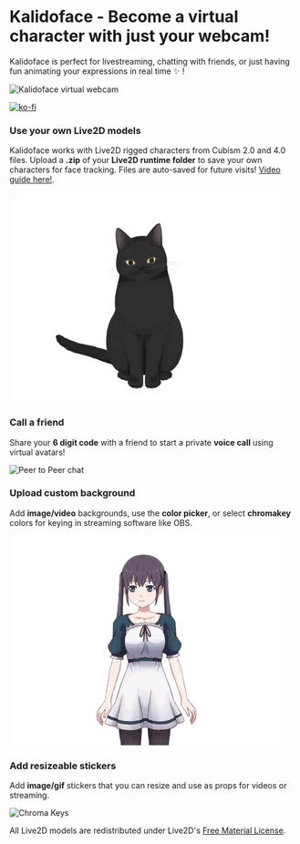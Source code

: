 # Kalidoface - Become a virtual character with just your webcam!

Kalidoface is perfect for livestreaming, chatting with friends, or just having fun animating your expressions in real time ✨ !

![Kalidoface virtual webcam](https://raw.githubusercontent.com/yeemachine/kalidoface-live2d-models/main/promo/TW-Promo-short.gif)

[![ko-fi](https://ko-fi.com/img/githubbutton_sm.svg)](https://ko-fi.com/B0B75DIY1)

### Use your own Live2D models

Kalidoface works with Live2D rigged characters from Cubism 2.0 and 4.0 files. Upload a <b>.zip</b> of your <b>Live2D runtime folder</b> to save your own characters for face tracking. Files are auto-saved for future visits! [Video guide here!](https://twitter.com/yeemachine/status/1352470128571473920).

![Live2D files support](https://raw.githubusercontent.com/yeemachine/kalidoface-live2d-models/main/FTUE/ftue-live2d.mp4.gif)


### Call a friend

Share your <b>6 digit code</b> with a friend to start a private <b>voice call</b> using virtual avatars!

![Peer to Peer chat](https://raw.githubusercontent.com/yeemachine/kalidoface-live2d-models/main/FTUE/ftue-call.mp4.gif)


### Upload custom background

Add <b>image/video</b> backgrounds, use the <b>color picker</b>, or select <b>chromakey</b> colors for keying in streaming software like OBS.

![Chroma Keys](https://raw.githubusercontent.com/yeemachine/kalidoface-live2d-models/main/FTUE/ftue-bg.mp4.gif)


### Add resizeable stickers

Add <b>image/gif</b> stickers that you can resize and use as props for videos or streaming.

![Chroma Keys](https://raw.githubusercontent.com/yeemachine/kalidoface-live2d-models/main/FTUE/ftue-sticker.mp4.gif)



All Live2D models are redistributed under
Live2D's [Free Material License](https://www.live2d.com/eula/live2d-free-material-license-agreement_en.html).

